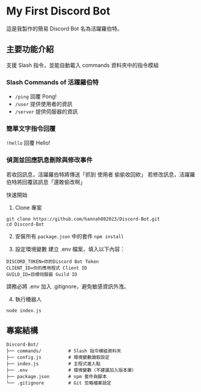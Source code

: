 # My First Discord Bot
這是我製作的簡易 Discord Bot 名為活躍羅伯特。

## 主要功能介紹
支援 Slash 指令，並能自動載入 commands 資料夾中的指令模組
### Slash Commands of 活躍羅伯特
* `/ping` 回覆 Pong!
* `/user` 提供使用者的資訊
* `/server` 提供伺服器的資訊

### 簡單文字指令回覆
`!hello` 回覆 Hello!

### 偵測並回應訊息刪除與修改事件
若收回訊息，活躍羅伯特將傳送「抓到 使用者 偷偷收回欸」
若修改訊息，活躍羅伯特將回覆該訊息「還敢偷改啊」

快速開始
1. Clone 專案
```
git clone https://github.com/hannah082023/Discord-Bot.git
cd Discord-Bot
```

2. 安裝所有 `package.json` 中的套件
```npm install```

3. 設定環境變數
建立 .env 檔案，填入以下內容：
```
DISCORD_TOKEN=你的Discord Bot Token
CLIENT_ID=你的應用程式 Client ID
GUILD_ID=目標伺服器 Guild ID
```
請務必將 .env 加入 .gitignore，避免敏感資訊外洩。

4. 執行機器人
```
node index.js
```

## 專案結構
```
Discord-Bot/
├── commands/          # Slash 指令模組資料夾
├── config.js          # 環境變數讀取設定
├── index.js           # 主程式進入點
├── .env               # 環境變數（不建議加入版本庫）
├── package.json       # npm 套件與腳本
└── .gitignore         # Git 忽略檔案設定
```
